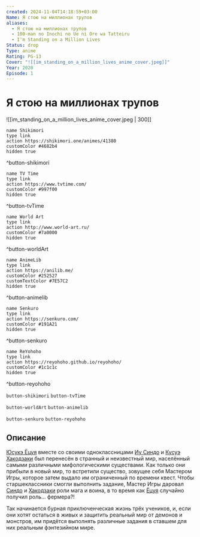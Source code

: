 ```yaml
---
created: 2024-11-04T14:18:59+03:00
Name: Я стою на миллионах трупов
aliases:
  - Я стою на миллионах трупов
  - 100-man no Inochi no Ue ni Ore wa Tatteiru
  - I'm Standing on a Million Lives
Status: drop
Type: anime
Rating: PG-13
Cover: "![[im_standing_on_a_million_lives_anime_cover.jpeg]]"
Year: 2020
Episode: 1
---
```


# Я стою на миллионах трупов

![[im_standing_on_a_million_lives_anime_cover.jpeg | 300]]

```button
name Shikimori
type link
action https://shikimori.one/animes/41380
customColor #4682b4
hidden true
```
^button-shikimori

```button
name TV Time
type link
action https://www.tvtime.com/
customColor #997f00
hidden true
```
^button-tvTime

```button
name World Art
type link
action http://www.world-art.ru/
customColor #7a0000
hidden true
```
^button-worldArt

```button
name AnimeLib
type link
action https://anilib.me/
customColor #252527
customTextColor #7E57C2
hidden true
```
^button-animelib

```button
name Senkuro
type link
action https://senkuro.com/
customColor #191A21
hidden true
```
^button-senkuro

```button
name ReYohoho
type link
action https://reyohoho.github.io/reyohoho/
customColor #1c1c1c
hidden true
```
^button-reyohoho

`button-shikimori` `button-tvTime`

`button-worldArt` `button-animelib`

`button-senkuro` `button-reyohoho`

## Описание

[Юсукэ Ёцуя](https://shikimori.one/characters/179019-yuusuke-yotsuya) вместе со своими одноклассницами [Иу Синдо](https://shikimori.one/characters/179020-iu-shindou) и [Кусуэ Хакодзаки](https://shikimori.one/characters/179021-kusue-hakozaki) был перенесён в странный и неизвестный мир, населённый самыми различными мифологическими существами. Как только они прибыли в новый мир, то встретили существо, зовущее себя Мастером Игры, которое затем выдало им ограниченный по времени квест. Чтобы старшеклассники смогли выполнить задание, Мастер Игры даровал [Синдо](https://shikimori.one/characters/179020-iu-shindou) и [Хакодзаки](https://shikimori.one/characters/179021-kusue-hakozaki) роли мага и воина, в то время как [Ёцуя](https://shikimori.one/characters/179019-yuusuke-yotsuya) случайно получил роль... фермера?!

Так начинается бурная приключенческая жизнь трёх учеников, и, если они хотят остаться в живых и защитить реальный мир от демонов и монстров, им придётся выполнять различные задания в ставшем для них реальным фэнтезийном мире.
